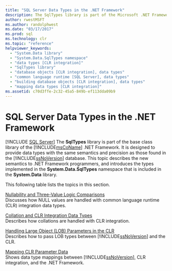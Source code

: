 ```yaml
---
title: "SQL Server Data Types in the .NET Framework"
description: The SqlTypes library is part of the Microsoft .NET Framework. It provides data types with the same semantics and precision as those in the SQL Server database.
author: rwestMSFT
ms.author: randolphwest
ms.date: "03/17/2017"
ms.prod: sql
ms.technology: clr
ms.topic: "reference"
helpviewer_keywords:
  - "System.Data library"
  - "System.Data.SqlTypes namespace"
  - "data types [CLR integration]"
  - "SqlTypes library"
  - "database objects [CLR integration], data types"
  - "common language runtime [SQL Server], data types"
  - "building database objects [CLR integration], data types"
  - "mapping data types [CLR integration]"
ms.assetid: c70d3ffe-2c32-45a5-849b-ef113dda09b9
---
```

# SQL Server Data Types in the .NET Framework
 [!INCLUDE [SQL Server](../../includes/applies-to-version/sqlserver.md)]
  The **SqlTypes** library is part of the base class library of the [!INCLUDE[msCoName](../../includes/msconame-md.md)] .NET Framework. It is designed to provide data types with the same semantics and precision as those found in the [!INCLUDE[ssNoVersion](../../includes/ssnoversion-md.md)] database. This topic describes the new semantics to .NET Framework programmers, and introduces the types implemented in the **System.Data.SqlTypes** namespace that is included in the **System.Data** library.  
  
 This following table lists the topics in this section.  
  
 [Nullability and Three-Value Logic Comparisons](../../relational-databases/clr-integration-database-objects-types-net-framework/nullability-and-three-value-logic-comparisons.md)  
 Discusses how NULL values are handled with common language runtime (CLR) integration data types.  
  
 [Collation and CLR Integration Data Types](../../relational-databases/clr-integration-database-objects-types-net-framework/collation-and-clr-integration-data-types.md)  
 Describes how collations are handled with CLR integration.  
  
 [Handling Large Object &#40;LOB&#41; Parameters in the CLR](../../relational-databases/clr-integration-database-objects-types-net-framework/handling-large-object-lob-parameters-in-the-clr.md)  
 Describes how to pass LOB types between [!INCLUDE[ssNoVersion](../../includes/ssnoversion-md.md)] and the CLR.  
  
 [Mapping CLR Parameter Data](../../relational-databases/clr-integration-database-objects-types-net-framework/mapping-clr-parameter-data.md)  
 Shows data type mappings between [!INCLUDE[ssNoVersion](../../includes/ssnoversion-md.md)], CLR integration, and the .NET Framework.  
  
  

